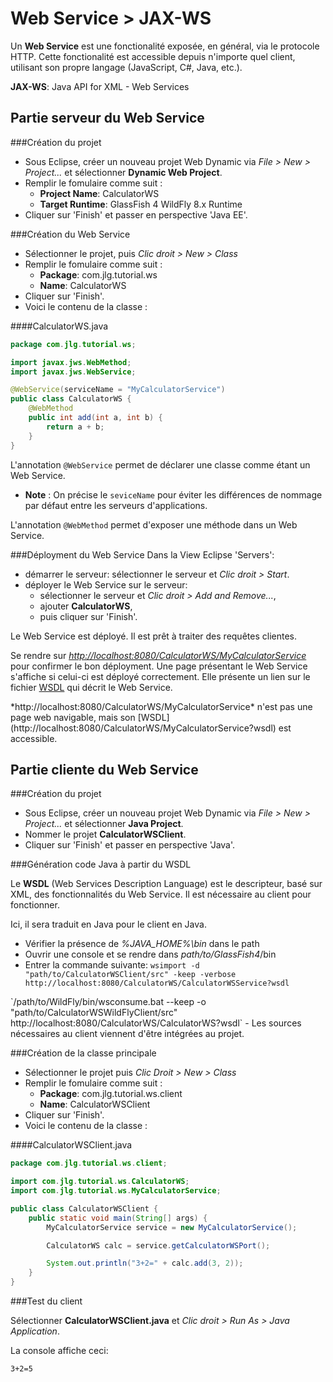 Web Service > JAX-WS
====================

Un **Web Service** est une fonctionalité exposée, en général,
via le protocole HTTP.
Cette fonctionalité est accessible depuis n'importe quel client,
utilisant son propre langage (JavaScript, C#, Java, etc.).

**JAX-WS**: Java API for XML - Web Services

Partie serveur du Web Service
-----------------------------

###Création du projet

- Sous Eclipse, créer un nouveau projet Web Dynamic via
  *File > New > Project...* et sélectionner **Dynamic Web Project**.
- Remplir le fomulaire comme suit :
	- **Project Name**: CalculatorWS
	- **Target Runtime**: GlassFish 4
	  <jboss>
	  WildFly 8.x Runtime
	  </jboss>
- Cliquer sur 'Finish' et passer en perspective 'Java EE'.

###Création du Web Service

- Sélectionner le projet, puis *Clic droit > New > Class*
- Remplir le fomulaire comme suit :
	- **Package**: com.jlg.tutorial.ws
	- **Name**: CalculatorWS
- Cliquer sur 'Finish'.
- Voici le contenu de la classe :

####CalculatorWS.java
```java
package com.jlg.tutorial.ws;

import javax.jws.WebMethod;
import javax.jws.WebService;

@WebService(serviceName = "MyCalculatorService")
public class CalculatorWS {
	@WebMethod
	public int add(int a, int b) {
		return a + b;
	}
}

```

L'annotation `@WebService` permet de déclarer une classe comme étant un Web
Service.

- **Note** : On précise le `seviceName` pour éviter les différences de nommage par défaut
entre les serveurs d'applications.

L'annotation `@WebMethod` permet d'exposer une méthode dans un Web Service.

###Déployment du Web Service
Dans la View Eclipse 'Servers':

- démarrer le serveur: sélectionner le serveur et *Clic droit > Start*.
- déployer le Web Service sur le serveur:
	- sélectionner le serveur et *Clic droit > Add and Remove...*,
	- ajouter **CalculatorWS**,
	- puis cliquer sur 'Finish'.

Le Web Service est déployé. Il est prêt à traiter des requêtes clientes.

Se rendre sur
*[http://localhost:8080/CalculatorWS/MyCalculatorService](http://localhost:8080/CalculatorWS/MyCalculatorService)*
pour confirmer le bon déployment. Une page présentant le Web Service s'affiche
si celui-ci est déployé correctement. Elle présente un lien sur le fichier
[WSDL](http://localhost:8080/CalculatorWS/MyCalculatorService?wsdl) qui décrit
le Web Service.

<jboss>
*http://localhost:8080/CalculatorWS/MyCalculatorService* n'est pas une page
  web navigable, mais son
  [WSDL](http://localhost:8080/CalculatorWS/MyCalculatorService?wsdl) est
  accessible.
</jboss>


Partie cliente du Web Service
-----------------------------

###Création du projet

- Sous Eclipse, créer un nouveau projet Web Dynamic via
  *File > New > Project...* et sélectionner **Java Project**.
- Nommer le projet **CalculatorWSClient**.
- Cliquer sur 'Finish' et passer en perspective 'Java'.

###Génération code Java à partir du WSDL

Le **WSDL** (Web Services Description Language) est le descripteur,
basé sur XML, des fonctionnalités du Web Service.
Il est nécessaire au client pour fonctionner.

Ici, il sera traduit en Java pour le client en Java.

- Vérifier la présence de *%JAVA_HOME%\bin* dans le path
- Ouvrir une console et se rendre dans *path/to/GlassFish4*/bin
- Entrer la commande suivante: `wsimport -d "path/to/CalculatorWSClient/src"
  -keep -verbose http://localhost:8080/CalculatorWS/CalculatorWSService?wsdl`

<jboss>
`/path/to/WildFly/bin/wsconsume.bat --keep
-o "path/to/CalculatorWSWildFlyClient/src"
http://localhost:8080/CalculatorWS/CalculatorWS?wsdl`
</jboss>
- Les sources nécessaires au client viennent d'être intégrées au projet.


###Création de la classe principale

- Sélectionner le projet puis *Clic Droit > New > Class*
- Remplir le fomulaire comme suit :
	- **Package**: com.jlg.tutorial.ws.client
	- **Name**: CalculatorWSClient
- Cliquer sur 'Finish'.
- Voici le contenu de la classe :

####CalculatorWSClient.java
```java
package com.jlg.tutorial.ws.client;

import com.jlg.tutorial.ws.CalculatorWS;
import com.jlg.tutorial.ws.MyCalculatorService;

public class CalculatorWSClient {
	public static void main(String[] args) {
		MyCalculatorService service = new MyCalculatorService();

		CalculatorWS calc = service.getCalculatorWSPort();

		System.out.println("3+2=" + calc.add(3, 2));
	}
}
```

###Test du client

Sélectionner **CalculatorWSClient.java** et
*Clic droit > Run As > Java Application*.

La console affiche ceci:
```
3+2=5
```